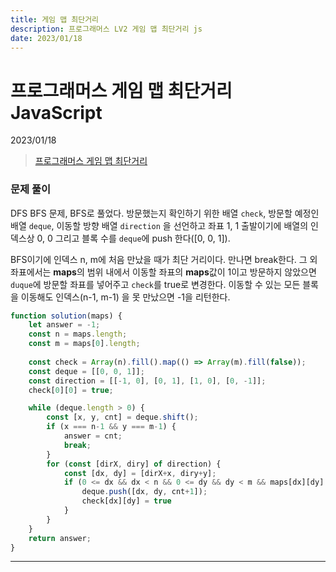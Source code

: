 ```yaml
---
title: 게임 맵 최단거리
description: 프로그래머스 LV2 게임 맵 최단거리 js
date: 2023/01/18
---
```


# 프로그래머스 게임 맵 최단거리 JavaScript
<div class="flex justify-end text-sm">2023/01/18</div>

> <a href="https://school.programmers.co.kr/learn/courses/30/lessons/1844?language=javascript" target="_blank" class="font-bold">프로그래머스 게임 맵 최단거리</a>

### 문제 풀이
DFS BFS 문제, BFS로 풀었다. 방문했는지 확인하기 위한 배열 `check`, 방문할 예정인 배열 `deque`, 이동할 방향 배열 `direction` 을 선언하고 좌표 1, 1 출발이기에 배열의 인덱스상 0, 0 그리고 블록 수를 `deque`에 push 한다(\[0, 0, 1]).  

BFS이기에 인덱스 n, m에 처음 만났을 때가 최단 거리이다. 만나면 break한다. 그 외 좌표에서는 
**maps**의 범위 내에서 이동할 좌표의 **maps**값이 1이고 방문하지 않았으면 `duque`에 방문할 좌표를 넣어주고 `check`를 true로 변경한다. 이동할 수 있는 모든 블록을 이동해도 인덱스(n-1, m-1) 을 못 만났으면 -1을 리턴한다.  
```js
function solution(maps) {
    let answer = -1;
    const n = maps.length;
    const m = maps[0].length;
    
    const check = Array(n).fill().map(() => Array(m).fill(false));
    const deque = [[0, 0, 1]];
    const direction = [[-1, 0], [0, 1], [1, 0], [0, -1]];
    check[0][0] = true;

    while (deque.length > 0) {
        const [x, y, cnt] = deque.shift();
        if (x === n-1 && y === m-1) {
            answer = cnt;
            break;
        }
        for (const [dirX, diry] of direction) {
            const [dx, dy] = [dirX+x, diry+y];
            if (0 <= dx && dx < n && 0 <= dy && dy < m && maps[dx][dy] === 1 && check[dx][dy] === false) {
                deque.push([dx, dy, cnt+1]);
                check[dx][dy] = true
            }
        }
    }
    return answer;
}
```

---